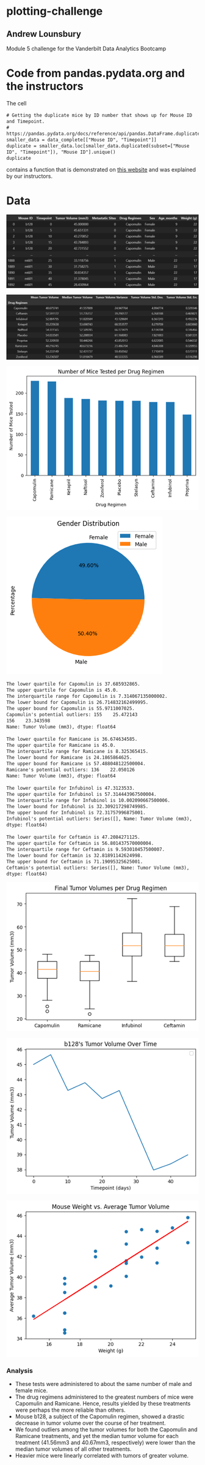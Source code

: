 # plotting-challenge
## Andrew Lounsbury
Module 5 challenge for the Vanderbilt Data Analytics Bootcamp

# Code from pandas.pydata.org and the instructors
The cell 
```
# Getting the duplicate mice by ID number that shows up for Mouse ID and Timepoint. 
# https://pandas.pydata.org/docs/reference/api/pandas.DataFrame.duplicated.html
smaller_data = data_complete[["Mouse ID", "Timepoint"]]
duplicate = smaller_data.loc[smaller_data.duplicated(subset=["Mouse ID", "Timepoint"]), "Mouse ID"].unique()
duplicate
```
contains a function that is demonstrated on [this website](https://pandas.pydata.org/docs/reference/api/pandas.DataFrame.duplicated.html) and was explained by our instructors. 

# Data
![dataframe](images/df.png)

![stats](images/stats.png)

![bar graph](images/1_bar.png)

![pie chart](images/2_pie.png)

```text
The lower quartile for Capomulin is 37.685932865.
The upper quartile for Capomulin is 45.0.
The interquartile range for Capomulin is 7.314067135000002.
The lower bound for Capomulin is 26.714832162499995.
The upper bound for Capomulin is 55.9711007025.
Capomulin's potential outliers: 155    25.472143
156    23.343598
Name: Tumor Volume (mm3), dtype: float64

The lower quartile for Ramicane is 36.674634585.
The upper quartile for Ramicane is 45.0.
The interquartile range for Ramicane is 8.325365415.
The lower bound for Ramicane is 24.1865864625.
The upper bound for Ramicane is 57.488048122500004.
Ramicane's potential outliers: 136    22.050126
Name: Tumor Volume (mm3), dtype: float64

The lower quartile for Infubinol is 47.3123533.
The upper quartile for Infubinol is 57.314443967500004.
The interquartile range for Infubinol is 10.002090667500006.
The lower bound for Infubinol is 32.309217298749985.
The upper bound for Infubinol is 72.31757996875001.
Infubinol's potential outliers: Series([], Name: Tumor Volume (mm3), dtype: float64)

The lower quartile for Ceftamin is 47.2084271125.
The upper quartile for Ceftamin is 56.801437570000004.
The interquartile range for Ceftamin is 9.593010457500007.
The lower bound for Ceftamin is 32.81891142624998.
The upper bound for Ceftamin is 71.19095325625001.
Ceftamin's potential outliers: Series([], Name: Tumor Volume (mm3), dtype: float64)
```

![box and whiskers](images/3_baw.png)

![line graph](images/4_line.png)

![scatter plot](images/5_scatter.png)

### Analysis
- These tests were administered to about the same number of male and female mice. 
- The drug regimens administered to the greatest numbers of mice were Capomulin and Ramicane. Hence, results yielded by these treatments were perhaps the more reliable than others. 
- Mouse b128, a subject of the Capomulin regimen, showed a drastic decrease in tumor volume over the course of her treatment. 
- We found outliers among the tumor volumes for both the Capomulin and Ramicane treatments, and yet the median tumor volume for each treatment (41.56mm3 and 40.67mm3, respectively) were lower than the median tumor volumes of all other treatments. 
- Heavier mice were linearly correlated with tumors of greater volume. 